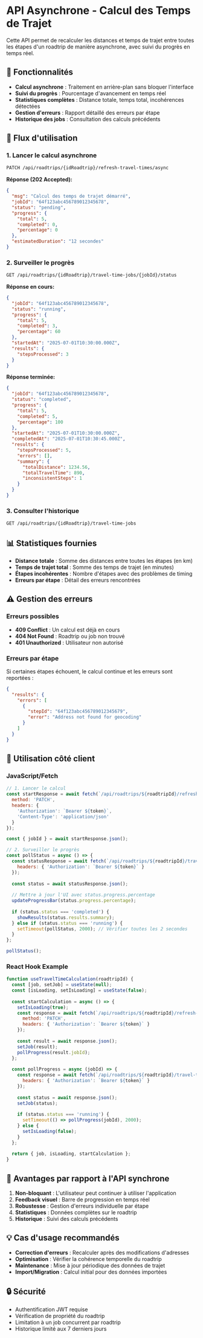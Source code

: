 # API Asynchrone - Calcul des Temps de Trajet

Cette API permet de recalculer les distances et temps de trajet entre toutes les étapes d'un roadtrip de manière asynchrone, avec suivi du progrès en temps réel.

## 🎯 Fonctionnalités

- **Calcul asynchrone** : Traitement en arrière-plan sans bloquer l'interface
- **Suivi du progrès** : Pourcentage d'avancement en temps réel
- **Statistiques complètes** : Distance totale, temps total, incohérences détectées
- **Gestion d'erreurs** : Rapport détaillé des erreurs par étape
- **Historique des jobs** : Consultation des calculs précédents

## 🔄 Flux d'utilisation

### 1. Lancer le calcul asynchrone

```bash
PATCH /api/roadtrips/{idRoadtrip}/refresh-travel-times/async
```

**Réponse (202 Accepted):**
```json
{
  "msg": "Calcul des temps de trajet démarré",
  "jobId": "64f123abc456789012345678",
  "status": "pending",
  "progress": {
    "total": 5,
    "completed": 0,
    "percentage": 0
  },
  "estimatedDuration": "12 secondes"
}
```

### 2. Surveiller le progrès

```bash
GET /api/roadtrips/{idRoadtrip}/travel-time-jobs/{jobId}/status
```

**Réponse en cours:**
```json
{
  "jobId": "64f123abc456789012345678",
  "status": "running",
  "progress": {
    "total": 5,
    "completed": 3,
    "percentage": 60
  },
  "startedAt": "2025-07-01T10:30:00.000Z",
  "results": {
    "stepsProcessed": 3
  }
}
```

**Réponse terminée:**
```json
{
  "jobId": "64f123abc456789012345678",
  "status": "completed",
  "progress": {
    "total": 5,
    "completed": 5,
    "percentage": 100
  },
  "startedAt": "2025-07-01T10:30:00.000Z",
  "completedAt": "2025-07-01T10:30:45.000Z",
  "results": {
    "stepsProcessed": 5,
    "errors": [],
    "summary": {
      "totalDistance": 1234.56,
      "totalTravelTime": 890,
      "inconsistentSteps": 1
    }
  }
}
```

### 3. Consulter l'historique

```bash
GET /api/roadtrips/{idRoadtrip}/travel-time-jobs
```

## 📊 Statistiques fournies

- **Distance totale** : Somme des distances entre toutes les étapes (en km)
- **Temps de trajet total** : Somme des temps de trajet (en minutes)
- **Étapes incohérentes** : Nombre d'étapes avec des problèmes de timing
- **Erreurs par étape** : Détail des erreurs rencontrées

## ⚠️ Gestion des erreurs

### Erreurs possibles

- **409 Conflict** : Un calcul est déjà en cours
- **404 Not Found** : Roadtrip ou job non trouvé
- **401 Unauthorized** : Utilisateur non autorisé

### Erreurs par étape

Si certaines étapes échouent, le calcul continue et les erreurs sont reportées :

```json
{
  "results": {
    "errors": [
      {
        "stepId": "64f123abc456789012345679",
        "error": "Address not found for geocoding"
      }
    ]
  }
}
```

## 🔧 Utilisation côté client

### JavaScript/Fetch

```javascript
// 1. Lancer le calcul
const startResponse = await fetch(`/api/roadtrips/${roadtripId}/refresh-travel-times/async`, {
  method: 'PATCH',
  headers: {
    'Authorization': `Bearer ${token}`,
    'Content-Type': 'application/json'
  }
});

const { jobId } = await startResponse.json();

// 2. Surveiller le progrès
const pollStatus = async () => {
  const statusResponse = await fetch(`/api/roadtrips/${roadtripId}/travel-time-jobs/${jobId}/status`, {
    headers: { 'Authorization': `Bearer ${token}` }
  });
  
  const status = await statusResponse.json();
  
  // Mettre à jour l'UI avec status.progress.percentage
  updateProgressBar(status.progress.percentage);
  
  if (status.status === 'completed') {
    showResults(status.results.summary);
  } else if (status.status === 'running') {
    setTimeout(pollStatus, 2000); // Vérifier toutes les 2 secondes
  }
};

pollStatus();
```

### React Hook Example

```javascript
function useTravelTimeCalculation(roadtripId) {
  const [job, setJob] = useState(null);
  const [isLoading, setIsLoading] = useState(false);
  
  const startCalculation = async () => {
    setIsLoading(true);
    const response = await fetch(`/api/roadtrips/${roadtripId}/refresh-travel-times/async`, {
      method: 'PATCH',
      headers: { 'Authorization': `Bearer ${token}` }
    });
    
    const result = await response.json();
    setJob(result);
    pollProgress(result.jobId);
  };
  
  const pollProgress = async (jobId) => {
    const response = await fetch(`/api/roadtrips/${roadtripId}/travel-time-jobs/${jobId}/status`, {
      headers: { 'Authorization': `Bearer ${token}` }
    });
    
    const status = await response.json();
    setJob(status);
    
    if (status.status === 'running') {
      setTimeout(() => pollProgress(jobId), 2000);
    } else {
      setIsLoading(false);
    }
  };
  
  return { job, isLoading, startCalculation };
}
```

## 🚀 Avantages par rapport à l'API synchrone

1. **Non-bloquant** : L'utilisateur peut continuer à utiliser l'application
2. **Feedback visuel** : Barre de progression en temps réel
3. **Robustesse** : Gestion d'erreurs individuelle par étape
4. **Statistiques** : Données complètes sur le roadtrip
5. **Historique** : Suivi des calculs précédents

## 💡 Cas d'usage recommandés

- **Correction d'erreurs** : Recalculer après des modifications d'adresses
- **Optimisation** : Vérifier la cohérence temporelle du roadtrip
- **Maintenance** : Mise à jour périodique des données de trajet
- **Import/Migration** : Calcul initial pour des données importées

## 🔒 Sécurité

- Authentification JWT requise
- Vérification de propriété du roadtrip
- Limitation à un job concurrent par roadtrip
- Historique limité aux 7 derniers jours

